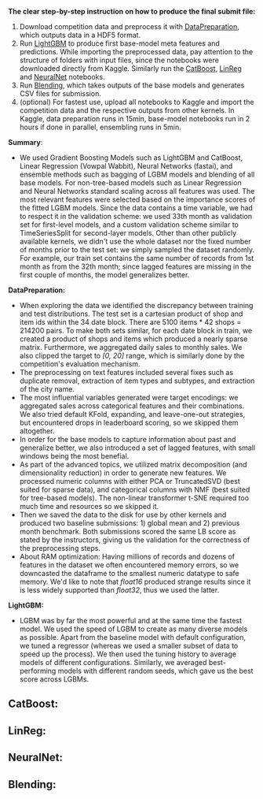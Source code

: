 **The clear step-by-step instruction on how to produce the final submit file:**
1. Download competition data and preprocess it with [DataPreparation](https://github.com/polakowo/mymlprojects/blob/master/sales-prediction/DataPreparation.ipynb), which outputs data in a HDF5 format.
2. Run [LightGBM](https://github.com/polakowo/mymlprojects/blob/master/sales-prediction/LightGBM.ipynb) to produce first base-model meta features and predictions. While importing the preprocessed data, pay attention to the structure of folders with input files, since the notebooks were downloaded directly from Kaggle. Similarly run the [CatBoost](https://github.com/polakowo/mymlprojects/blob/master/sales-prediction/CatBoost.ipynb), [LinReg](https://github.com/polakowo/mymlprojects/blob/master/sales-prediction/LinReg.ipynb) and [NeuralNet](https://github.com/polakowo/mymlprojects/blob/master/sales-prediction/NeuralNet.ipynb) notebooks.
4. Run [Blending](https://github.com/polakowo/mymlprojects/blob/master/sales-prediction/Blending.ipynb), which takes outputs of the base models and generates CSV files for submission.
5. (optional) For fastest use, upload all notebooks to Kaggle and import the competition data and the respective outputs from other kernels. In Kaggle, data preparation runs in 15min, base-model notebooks run in 2 hours if done in parallel, ensembling runs in 5min.

**Summary**:
- We used Gradient Boosting Models such as LightGBM and CatBoost, Linear Regression (Vowpal Wabbit), Neural Networks (fastai), and ensemble methods such as bagging of LGBM models and blending of all base models. For non-tree-based models such as Linear Regression and Neural Networks standard scaling across all features was used. The most relevant features were selected based on the importance scores of the fitted LGBM models. Since the data contains a time variable, we had to respect it in the validation scheme: we used 33th month as validation set for first-level models, and a custom validation scheme similar to TimeSeriesSplit for second-layer models. Other than other publicly available kernels, we didn't use the whole dataset nor the fixed number of months prior to the test set: we simply sampled the dataset randomly. For example, our train set contains the same number of records from 1st month as from the 32th month; since lagged features are missing in the first couple of months, the model generalizes better.

**DataPreparation:**
- When exploring the data we identified the discrepancy between training and test distributions. The test set is a cartesian product of shop and item ids within the 34 date block. There are 5100 items * 42 shops = 214200 pairs. To make both sets similar, for each date block in train, we created a product of shops and items which produced a nearly sparse matrix. Furthermore, we aggregated daily sales to monthly sales. We also clipped the target to *[0, 20]* range, which is similarly done by the competition's evaluation mechanism. 
- The preprocessing on text features included several fixes such as duplicate removal, extraction of item types and subtypes, and extraction of the city name. 
- The most influential variables generated were target encodings: we aggregated sales across categorical features and their combinations. We also tried default KFold, expanding, and leave-one-out strategies, but encountered drops in leaderboard scoring, so we skipped them altogether.
- In order for the base models to capture information about past and generalize better, we also introduced a set of lagged features, with small windows being the most benefial. 
- As part of the advanced topics, we utilized matrix decomposition (and dimensionality reduction) in order to generate new features. We processed numeric columns with either PCA or TruncatedSVD (best suited for sparse data), and categorical columns with NMF (best suited for tree-based models). The non-linear transformer t-SNE required too much time and resources so we skipped it. 
- Then we saved the data to the disk for use by other kernels and produced two baseline submissions: 1) global mean and 2) previous month benchmark. Both submissions scored the same LB score as stated by the instructors, giving us the validation for the correctness of the preprocessing steps.
- About RAM optimization: Having millions of records and dozens of features in the dataset we often encountered memory errors, so we downcasted the dataframe to the smallest numeric datatype to safe memory. We'd like to note that *float16* produced strange results since it is less widely supported than *float32*, thus we used the latter.

**LightGBM:**
- LGBM was by far the most powerful and at the same time the fastest model. We used the speed of LGBM to create as many diverse models as possible. Apart from the baseline model with default configuration, we tuned a regressor (whereas we used a smaller subset of data to speed up the process). We then used the tuning history to average models of different configurations. Similarly, we averaged best-performing models with different random seeds, which gave us the best score across LGBMs.

**CatBoost:**
- 

**LinReg:**
-

**NeuralNet:**
-

**Blending:**
-
